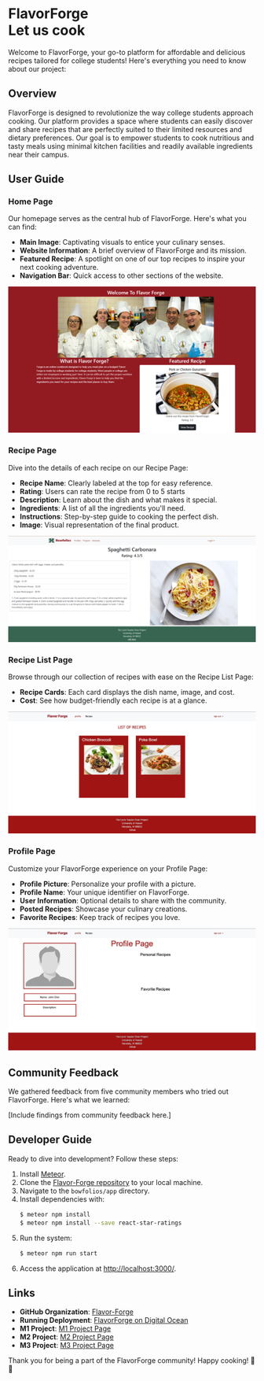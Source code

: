 # FlavorForge <br/> Let us cook

Welcome to FlavorForge, your go-to platform for affordable and delicious recipes tailored for college students! Here's everything you need to know about our project:

## Overview

FlavorForge is designed to revolutionize the way college students approach cooking. Our platform provides a space where students can easily discover and share recipes that are perfectly suited to their limited resources and dietary preferences. Our goal is to empower students to cook nutritious and tasty meals using minimal kitchen facilities and readily available ingredients near their campus.

## User Guide

### Home Page

Our homepage serves as the central hub of FlavorForge. Here's what you can find:

- **Main Image**: Captivating visuals to entice your culinary senses.
- **Website Information**: A brief overview of FlavorForge and its mission.
- **Featured Recipe**: A spotlight on one of our top recipes to inspire your next cooking adventure.
- **Navigation Bar**: Quick access to other sections of the website.

![Homepage](images/homepage.png)

### Recipe Page

Dive into the details of each recipe on our Recipe Page:

- **Recipe Name**: Clearly labeled at the top for easy reference.
- **Rating**: Users can rate the recipe from 0 to 5 starts
- **Description**: Learn about the dish and what makes it special.
- **Ingredients**: A list of all the ingredients you'll need.
- **Instructions**: Step-by-step guide to cooking the perfect dish.
- **Image**: Visual representation of the final product.

![Recipe Page](images/recipepage.png)

### Recipe List Page

Browse through our collection of recipes with ease on the Recipe List Page:

- **Recipe Cards**: Each card displays the dish name, image, and cost.
- **Cost**: See how budget-friendly each recipe is at a glance.

![Recipe List Page](images/recipelistpage.png)

### Profile Page

Customize your FlavorForge experience on your Profile Page:

- **Profile Picture**: Personalize your profile with a picture.
- **Profile Name**: Your unique identifier on FlavorForge.
- **User Information**: Optional details to share with the community.
- **Posted Recipes**: Showcase your culinary creations.
- **Favorite Recipes**: Keep track of recipes you love.

![Profile Page](images/profilepage.png)

## Community Feedback

We gathered feedback from five community members who tried out FlavorForge. Here's what we learned:

[Include findings from community feedback here.]

## Developer Guide

Ready to dive into development? Follow these steps:

1. Install [Meteor](https://docs.meteor.com/install.html).
2. Clone the [Flavor-Forge repository](https://github.com/Flavor-Forge) to your local machine.
3. Navigate to the `bowfolios/app` directory.
4. Install dependencies with:
   ```sh
   $ meteor npm install
   $ meteor npm install --save react-star-ratings
   ```
5. Run the system:
   ```sh
   $ meteor npm run start
   ```
6. Access the application at [http://localhost:3000/](http://localhost:3000/).

## Links

- **GitHub Organization**: [Flavor-Forge](https://github.com/Flavor-Forge)
- **Running Deployment**: [FlavorForge on Digital Ocean](http://159.223.193.159)
- **M1 Project**: [M1 Project Page](https://github.com/orgs/Flavor-Forge/projects/1)
- **M2 Project**: [M2 Project Page](https://github.com/orgs/Flavor-Forge/projects/3)
- **M3 Project**: [M3 Project Page](https://github.com/orgs/Flavor-Forge/projects/5)

Thank you for being a part of the FlavorForge community! Happy cooking! 🍳🔥
